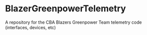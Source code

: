 # BlazerGreenpowerTelemetry
A repository for the CBA Blazers Greenpower Team telemetry code (interfaces, devices, etc)
